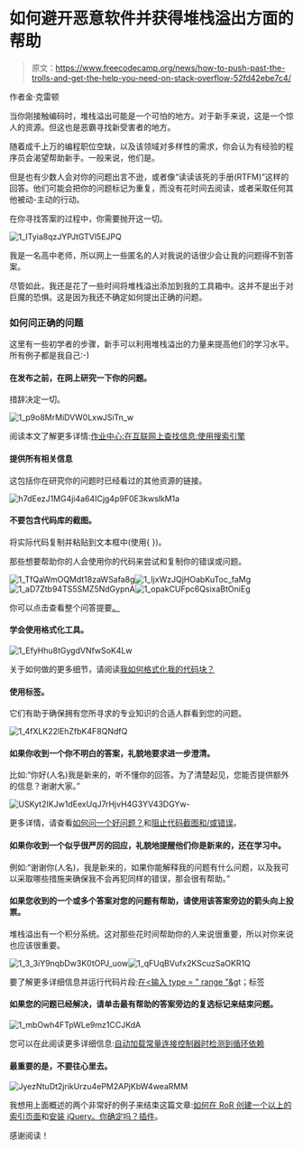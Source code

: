 # 如何避开恶意软件并获得堆栈溢出方面的帮助

> 原文：<https://www.freecodecamp.org/news/how-to-push-past-the-trolls-and-get-the-help-you-need-on-stack-overflow-52fd42ebe7c4/>

作者金·克雷顿

当你刚接触编码时，堆栈溢出可能是一个可怕的地方。对于新手来说，这是一个惊人的资源。但这也是恶霸寻找新受害者的地方。

随着成千上万的编程职位空缺，以及该领域对多样性的需求，你会认为有经验的程序员会渴望帮助新手。一般来说，他们是。

但是也有少数人会对你的问题出言不逊，或者像“读读该死的手册(RTFM)”这样的回答。他们可能会把你的问题标记为重复，而没有花时间去阅读，或者采取任何其他被动-主动的行动。

在你寻找答案的过程中，你需要抛开这一切。

![1_ITyia8qzJYPJtGTVl5EJPQ](img/42bcf37b3ee3e1453a1256e9c7304ab6.png)

我是一名高中老师，所以网上一些匿名的人对我说的话很少会让我的问题得不到答案。

尽管如此，我还是花了一些时间将堆栈溢出添加到我的工具箱中。这并不是出于对巨魔的恐惧。这是因为我还不确定如何提出正确的问题。

### 如何问正确的问题

这里有一些初学者的步骤，新手可以利用堆栈溢出的力量来提高他们的学习水平。所有例子都是我自己:-)

#### 在发布之前，在网上研究一下你的问题。

措辞决定一切。

![1_p9o8MrMiDVW0LxwJSiTn_w](img/e3d2e268fc33479249fe21738706c72a.png)

阅读本文了解更多详情:[作业中心:在互联网上查找信息:使用搜索引擎](https://www.infoplease.com/homework-help/homework-center-finding-information-internet-using-search-engines)

#### 提供所有相关信息

这包括你在研究你的问题时已经看过的其他资源的链接。

![h7dEezJ1MG4ji4a64ICjg4p9F0E3kwslkM1a](img/3eeb2960c67119a65604566cad3d6e1a.png)

#### 不要包含代码库的截图。

将实际代码复制并粘贴到文本框中(使用{ })。

那些想要帮助你的人会使用你的代码来尝试和复制你的错误或问题。

![1_TfQaWmOQMdt18zaWSafa8g](img/cbcc31aa4fdf1cc988370e832ccc526d.png)![1_IjxWzJQjHOabKuToc_faMg](img/d92ab2e84e8ee6e931f8da5e63f803c7.png)![1_aD7Ztb94TS5SMZ5NdGypnA](img/85da19ab49d335223fcb0e8f1c62a616.png)![1_opakCUFpc6QsixaBtOniEg](img/677dd850ef9a080fda1bf20d79536a85.png)

你可以点击查看整个问答提要[。](https://stackoverflow.com/questions/35190087/awss3errorsaccessdenied-cannot-save-to-s3-with-rails)

#### 学会使用格式化工具。

![1_EfyHhu8tGygdVNfwSoK4Lw](img/e2eda60c5122d5437207f96a4a71c2e4.png)

关于如何做的更多细节，请阅读[我如何格式化我的代码块？](https://meta.stackexchange.com/questions/22186/how-do-i-format-my-code-blocks)

#### 使用标签。

它们有助于确保拥有您所寻求的专业知识的合适人群看到您的问题。

![1_4fXLK22lEhZfbK4F8QNdfQ](img/79f47ec358dd636144c55522a01d6386.png)

#### 如果你收到一个你不明白的答案，礼貌地要求进一步澄清。

比如:“你好(人名)我是新来的，听不懂你的回答。为了清楚起见，您能否提供额外的信息？谢谢大家。”

![USKyt2IKJw1dEexUqJ7rHjvH4G3YV43DGYw-](img/13573a82c4d68368afbb34d27c61d1f1.png)

更多详情，请查看[如何问一个好问题？](http://stackoverflow.com/help/how-to-ask)和[阻止代码截图和/或错误](https://meta.stackoverflow.com/questions/303812/discourage-screenshots-of-code-and-or-errors)。

#### 如果你收到一个似乎很严厉的回应，礼貌地提醒他们你是新来的，还在学习中。

例如:“谢谢你(人名)，我是新来的，如果你能解释我的问题有什么问题，以及我可以采取哪些措施来确保我不会再犯同样的错误，那会很有帮助。”

#### 如果您收到的一个或多个答案对您的问题有帮助，请使用该答案旁边的箭头向上投票。

堆栈溢出有一个积分系统。这对那些花时间帮助你的人来说很重要，所以对你来说也应该很重要。

![1_3_3iY9nqbDw3K0tOPJ_uow](img/4d63f4cf78770015c5661c67c6e97b9d.png)![1_qFUqBVufx2KScuzSaOKR1Q](img/a3708216e8edb84c1a139a4845b68658.png)

要了解更多详细信息并运行代码片段:[在<输入 type = " range "&g](https://stackoverflow.com/questions/32926670/styling-the-text-on-each-side-of-a-input-type-range-tag)t；标签

#### 如果您的问题已经解决，请单击最有帮助的答案旁边的复选标记来结束问题。

![1_mbOwh4FTpWLe9mz1CCJKdA](img/b6715d692ce6c9f394187ec2050a55df.png)

您可以在此阅读更多详细信息:[自动加载常量连接控制器时检测到循环依赖](https://stackoverflow.com/questions/34494333/circular-dependency-detected-while-autoloading-constant-connectionscontroller)

#### 最重要的是，不要往心里去。

![JyezNtuDt2jrikUrzu4ePM2APjKbW4weaRMM](img/2ec84a5a954dca6aff7970a6152b3788.png)

我想用上面概述的两个非常好的例子来结束这篇文章:[如何在 RoR 创建一个以上的索引页面](https://stackoverflow.com/questions/34259517/how-to-create-more-than-one-index-page-in-ror)和[安装 jQuery。你确定吗？插件](https://stackoverflow.com/questions/34443682/installing-the-jquery-areyousure-plugin)。

感谢阅读！